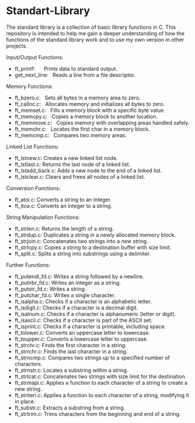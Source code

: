 # Standart-Library
The standard library is a collection of basic library functions in C.
This repository is intended to help me gain a deeper understanding of how the functions of the standard library work and to use my own version in other projects.



Input/Output Functions:
- ft_printf:$~~~~~~$Prints data to standard output.
- get_next_line:   Reads a line from a file descriptor.

Memory Functions:
- ft_bzero.c:   Sets all bytes in a memory area to zero.
- ft_calloc.c:   Allocates memory and initializes all bytes to zero.
- ft_memset.c:   Fills a memory block with a specific byte value.
- ft_memcpy.c:   Copies a memory block to another location.
- ft_memmove.c:   Copies memory with overlapping areas handled safely.
- ft_memchr.c:   Locates the first char in a memory block.
- ft_memcmp.c:   Compares two memory areas.

Linked List Functions:
- ft_lstnew.c:      Creates a new linked list node.
- ft_lstlast.c:     Returns the last node of a linked list.
- ft_lstadd_back.c: Adds a new node to the end of a linked list.
- ft_lstclear.c:    Clears and frees all nodes of a linked list.
  
Conversion Functions:
- ft_atoi.c:        Converts a string to an integer.
- ft_itoa.c:        Converts an integer to a string.

String Manipulation Functions:
- ft_strlen.c:      Returns the length of a string.
- ft_strdup.c:      Duplicates a string in a newly allocated memory block.
- ft_strjoin.c:     Concatenates two strings into a new string.
- ft_strlcpy.c:     Copies a string to a destination buffer with size limit.
- ft_split.c:       Splits a string into substrings using a delimiter.
  
Further Functions:
- ft_putendl_fd.c:  Writes a string followed by a newline.
- ft_putnbr_fd.c:   Writes an integer as a string.
- ft_putstr_fd.c:   Writes a string.
- ft_putchar_fd.c:  Writes a single character.
- ft_isalpha.c:     Checks if a character is an alphabetic letter.
- ft_isdigit.c:     Checks if a character is a decimal digit.
- ft_isalnum.c:     Checks if a character is alphanumeric (letter or digit).
- ft_isascii.c:     Checks if a character is part of the ASCII set.
- ft_isprint.c:     Checks if a character is printable, including space.
- ft_tolower.c:     Converts an uppercase letter to lowercase.
- ft_toupper.c:     Converts a lowercase letter to uppercase.
- ft_strchr.c:      Finds the first character in a string.
- ft_strrchr.c:     Finds the last character in a string.
- ft_strncmp.c:     Compares two strings up to a specified number of characters.
- ft_strnstr.c:     Locates a substring within a string.
- ft_strlcat.c:     Concatenates two strings with size limit for the destination.
- ft_strmapi.c:     Applies a function to each character of a string to create a new string.
- ft_striteri.c:    Applies a function to each character of a string, modifying it in place.
- ft_substr.c:      Extracts a substring from a string.
- ft_strtrim.c:     Trims characters from the beginning and end of a string.
       
